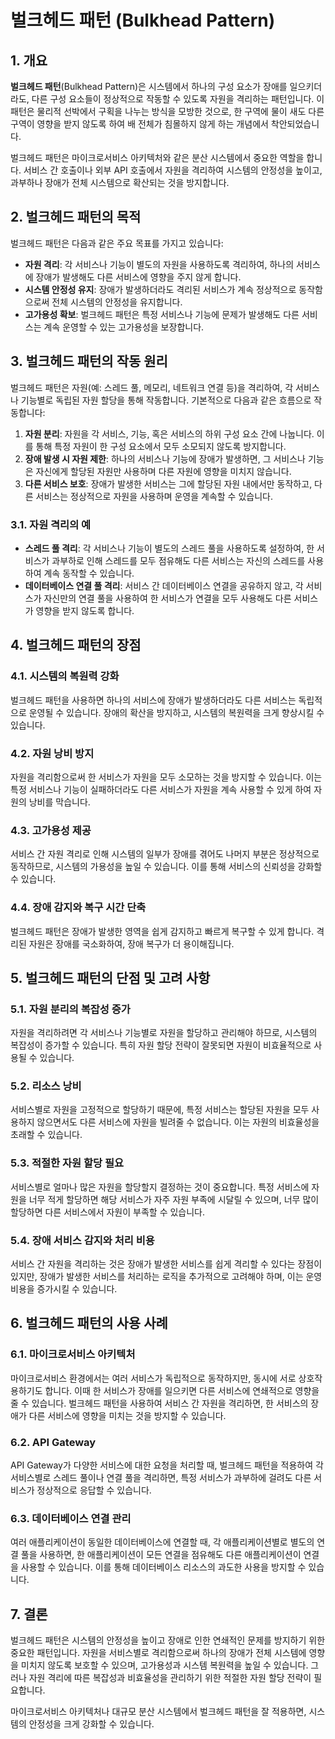 # 벌크헤드 패턴 (Bulkhead Pattern)

## 1. 개요

**벌크헤드 패턴**(Bulkhead Pattern)은 시스템에서 하나의 구성 요소가 장애를 일으키더라도, 다른 구성 요소들이 정상적으로 작동할 수 있도록 자원을 격리하는 패턴입니다. 이 패턴은 물리적 선박에서 구획을 나누는 방식을 모방한 것으로, 한 구역에 물이 새도 다른 구역이 영향을 받지 않도록 하여 배 전체가 침몰하지 않게 하는 개념에서 착안되었습니다.

벌크헤드 패턴은 마이크로서비스 아키텍처와 같은 분산 시스템에서 중요한 역할을 합니다. 서비스 간 호출이나 외부 API 호출에서 자원을 격리하여 시스템의 안정성을 높이고, 과부하나 장애가 전체 시스템으로 확산되는 것을 방지합니다.

## 2. 벌크헤드 패턴의 목적

벌크헤드 패턴은 다음과 같은 주요 목표를 가지고 있습니다:

- **자원 격리**: 각 서비스나 기능이 별도의 자원을 사용하도록 격리하여, 하나의 서비스에 장애가 발생해도 다른 서비스에 영향을 주지 않게 합니다.
- **시스템 안정성 유지**: 장애가 발생하더라도 격리된 서비스가 계속 정상적으로 동작함으로써 전체 시스템의 안정성을 유지합니다.
- **고가용성 확보**: 벌크헤드 패턴은 특정 서비스나 기능에 문제가 발생해도 다른 서비스는 계속 운영할 수 있는 고가용성을 보장합니다.

## 3. 벌크헤드 패턴의 작동 원리

벌크헤드 패턴은 자원(예: 스레드 풀, 메모리, 네트워크 연결 등)을 격리하여, 각 서비스나 기능별로 독립된 자원 할당을 통해 작동합니다. 기본적으로 다음과 같은 흐름으로 작동합니다:

1. **자원 분리**: 자원을 각 서비스, 기능, 혹은 서비스의 하위 구성 요소 간에 나눕니다. 이를 통해 특정 자원이 한 구성 요소에서 모두 소모되지 않도록 방지합니다.
2. **장애 발생 시 자원 제한**: 하나의 서비스나 기능에 장애가 발생하면, 그 서비스나 기능은 자신에게 할당된 자원만 사용하며 다른 자원에 영향을 미치지 않습니다.
3. **다른 서비스 보호**: 장애가 발생한 서비스는 그에 할당된 자원 내에서만 동작하고, 다른 서비스는 정상적으로 자원을 사용하며 운영을 계속할 수 있습니다.

### 3.1. 자원 격리의 예

- **스레드 풀 격리**: 각 서비스나 기능이 별도의 스레드 풀을 사용하도록 설정하여, 한 서비스가 과부하로 인해 스레드를 모두 점유해도 다른 서비스는 자신의 스레드를 사용하여 계속 동작할 수 있습니다.
- **데이터베이스 연결 풀 격리**: 서비스 간 데이터베이스 연결을 공유하지 않고, 각 서비스가 자신만의 연결 풀을 사용하여 한 서비스가 연결을 모두 사용해도 다른 서비스가 영향을 받지 않도록 합니다.

## 4. 벌크헤드 패턴의 장점

### 4.1. **시스템의 복원력 강화**

벌크헤드 패턴을 사용하면 하나의 서비스에 장애가 발생하더라도 다른 서비스는 독립적으로 운영될 수 있습니다. 장애의 확산을 방지하고, 시스템의 복원력을 크게 향상시킬 수 있습니다.

### 4.2. **자원 낭비 방지**

자원을 격리함으로써 한 서비스가 자원을 모두 소모하는 것을 방지할 수 있습니다. 이는 특정 서비스나 기능이 실패하더라도 다른 서비스가 자원을 계속 사용할 수 있게 하여 자원의 낭비를 막습니다.

### 4.3. **고가용성 제공**

서비스 간 자원 격리로 인해 시스템의 일부가 장애를 겪어도 나머지 부분은 정상적으로 동작하므로, 시스템의 가용성을 높일 수 있습니다. 이를 통해 서비스의 신뢰성을 강화할 수 있습니다.

### 4.4. **장애 감지와 복구 시간 단축**

벌크헤드 패턴은 장애가 발생한 영역을 쉽게 감지하고 빠르게 복구할 수 있게 합니다. 격리된 자원은 장애를 국소화하여, 장애 복구가 더 용이해집니다.

## 5. 벌크헤드 패턴의 단점 및 고려 사항

### 5.1. **자원 분리의 복잡성 증가**

자원을 격리하려면 각 서비스나 기능별로 자원을 할당하고 관리해야 하므로, 시스템의 복잡성이 증가할 수 있습니다. 특히 자원 할당 전략이 잘못되면 자원이 비효율적으로 사용될 수 있습니다.

### 5.2. **리소스 낭비**

서비스별로 자원을 고정적으로 할당하기 때문에, 특정 서비스는 할당된 자원을 모두 사용하지 않으면서도 다른 서비스에 자원을 빌려줄 수 없습니다. 이는 자원의 비효율성을 초래할 수 있습니다.

### 5.3. **적절한 자원 할당 필요**

서비스별로 얼마나 많은 자원을 할당할지 결정하는 것이 중요합니다. 특정 서비스에 자원을 너무 적게 할당하면 해당 서비스가 자주 자원 부족에 시달릴 수 있으며, 너무 많이 할당하면 다른 서비스에서 자원이 부족할 수 있습니다.

### 5.4. **장애 서비스 감지와 처리 비용**

서비스 간 자원을 격리하는 것은 장애가 발생한 서비스를 쉽게 격리할 수 있다는 장점이 있지만, 장애가 발생한 서비스를 처리하는 로직을 추가적으로 고려해야 하며, 이는 운영 비용을 증가시킬 수 있습니다.

## 6. 벌크헤드 패턴의 사용 사례

### 6.1. **마이크로서비스 아키텍처**

마이크로서비스 환경에서는 여러 서비스가 독립적으로 동작하지만, 동시에 서로 상호작용하기도 합니다. 이때 한 서비스가 장애를 일으키면 다른 서비스에 연쇄적으로 영향을 줄 수 있습니다. 벌크헤드 패턴을 사용하여 서비스 간 자원을 격리하면, 한 서비스의 장애가 다른 서비스에 영향을 미치는 것을 방지할 수 있습니다.

### 6.2. **API Gateway**

API Gateway가 다양한 서비스에 대한 요청을 처리할 때, 벌크헤드 패턴을 적용하여 각 서비스별로 스레드 풀이나 연결 풀을 격리하면, 특정 서비스가 과부하에 걸려도 다른 서비스가 정상적으로 응답할 수 있습니다.

### 6.3. **데이터베이스 연결 관리**

여러 애플리케이션이 동일한 데이터베이스에 연결할 때, 각 애플리케이션별로 별도의 연결 풀을 사용하면, 한 애플리케이션이 모든 연결을 점유해도 다른 애플리케이션이 연결을 사용할 수 있습니다. 이를 통해 데이터베이스 리소스의 과도한 사용을 방지할 수 있습니다.

## 7. 결론

벌크헤드 패턴은 시스템의 안정성을 높이고 장애로 인한 연쇄적인 문제를 방지하기 위한 중요한 패턴입니다. 자원을 서비스별로 격리함으로써 하나의 장애가 전체 시스템에 영향을 미치지 않도록 보호할 수 있으며, 고가용성과 시스템 복원력을 높일 수 있습니다. 그러나 자원 격리에 따른 복잡성과 비효율성을 관리하기 위한 적절한 자원 할당 전략이 필요합니다.

마이크로서비스 아키텍처나 대규모 분산 시스템에서 벌크헤드 패턴을 잘 적용하면, 시스템의 안정성을 크게 강화할 수 있습니다.
